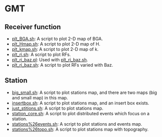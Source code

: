 # GMT
## Receiver function
- [plt_BGA.sh](https://github.com/seisboy/Plot/blob/master/Receiver%20function/plt_BGA.sh): A script to plot 2-D map of BGA.
- [plt_Hmap.sh](https://github.com/seisboy/Plot/blob/master/Receiver%20function/plt_Hmap.sh): A script to plot 2-D map of H.
- [plt_kmap.sh](https://github.com/seisboy/Plot/blob/master/Receiver%20function/plt_kmap.sh): A script to plot 2-D map of k.
- [plt_ri.sh](https://github.com/seisboy/Plot/blob/master/Receiver%20function/plt_ri.sh): A script to plot RFs.
- [plt_ri_baz.pl](https://github.com/seisboy/Plot/blob/master/Receiver%20function/plt_ri_baz.pl): Used with [plt_ri_baz.sh](https://github.com/seisboy/Plot/blob/master/Receiver%20function/plt_ri_baz.sh).
- [plt_ri_baz.sh](https://github.com/seisboy/Plot/blob/master/Receiver%20function/plt_ri_baz.sh): A script to plot RFs varied with Baz.
## Station
- [big_small.sh](https://github.com/seisboy/Plot/blob/master/Station/big_small.sh): A script to plot stations map, and there are two maps (big and small map) in this map.
- [insertbox.sh](https://github.com/seisboy/Plot/blob/master/Station/insertbox.sh): A script to plot stations map, and an insert box exists.
- [just_stitions.sh](https://github.com/seisboy/Plot/blob/master/Station/just_stitions.sh): A script to plot stations map.
- [station_core.sh](https://github.com/seisboy/Plot/blob/master/Station/station_core.sh): A script to plot distributed events which focus on a station.
- [stations%26events.sh](https://github.com/seisboy/Plot/blob/master/Station/stations%26events.sh): A script to plot stations and events map.
- [stations%26topo.sh](https://github.com/seisboy/Plot/blob/master/Station/stations%26topo.sh): A script to plot stations map with topography.
